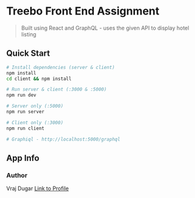 # Treebo Front End Assignment

> Built using React and GraphQL - uses the given API to display hotel listing

## Quick Start

```bash
# Install dependencies (server & client)
npm install
cd client && npm install

# Run server & client (:3000 & :5000)
npm run dev

# Server only (:5000)
npm run server

# Client only (:3000)
npm run client

# Graphiql - http://localhost:5000/graphql
```

## App Info

### Author

Vraj Dugar
[Link to Profile](https://github.com/VrajKD/)
